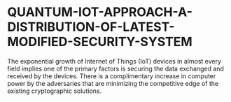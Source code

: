 # QUANTUM-IOT-APPROACH-A-DISTRIBUTION-OF-LATEST-MODIFIED-SECURITY-SYSTEM
The exponential growth of Internet of Things (IoT) devices in almost every field implies one of the primary factors is securing the data exchanged and received by the devices. There is a complimentary increase in computer power by the adversaries that are minimizing the competitive edge of the existing cryptographic solutions. 
